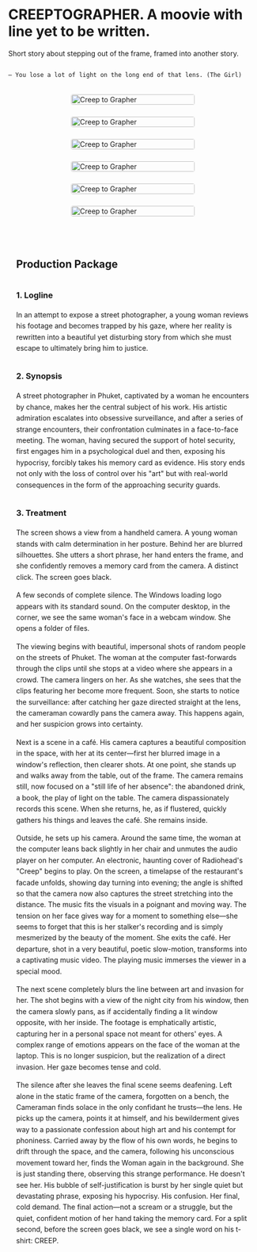 # CREEPTOGRAPHER. A moovie with line yet to be written.
Short story about stepping out of the frame, framed into another story.

```

— You lose a lot of light on the long end of that lens. (The Girl)

```


<div class="storyboard">
    <style>
    div.frameset {
        display: flex;
        flex-wrap: wrap;
        justify-content: center;
        gap: 1.5rem;
        margin: 2rem 0;
    }
    div.frameset > a {
        flex: 0 1 calc(33.333% - 1rem);
        min-width: 250px;
        transition: transform 0.3s ease;
        overflow: hidden;
    }
    div.frameset > a:hover {
        transform: scale(1.03);
    }
    div.frameset > a > img.frame {
        width: 100%;
        height: auto;
        border-radius: 4px;
        box-shadow: 0 4px 12px rgba(0, 0, 0, 0.1);
        display: block;
    }
    @media (max-width: 768px) {
        div.frameset > a {
            flex: 0 1 calc(50% - 1rem);
        }
    }
    @media (max-width: 480px) {
        div.frameset > a {
            flex: 0 1 100%;
        }
    }
    </style>
    <div class="frameset">
        <a href="/img/brief_6_frames/fhd/1.jpg" target="_blank"><img class="frame" src="/img/brief_6_frames/1.jpg" alt="Creep to Grapher"></a>
        <a href="/img/brief_6_frames/fhd/2.jpg" target="_blank"><img class="frame" src="/img/brief_6_frames/2.jpg" alt="Creep to Grapher"></a>
        <a href="/img/brief_6_frames/fhd/3.jpg" target="_blank"><img class="frame" src="/img/brief_6_frames/3.jpg" alt="Creep to Grapher"></a>
        <a href="/img/brief_6_frames/fhd/4.jpg" target="_blank"><img class="frame" src="/img/brief_6_frames/4.jpg" alt="Creep to Grapher"></a>
        <a href="/img/brief_6_frames/fhd/5.jpg" target="_blank"><img class="frame" src="/img/brief_6_frames/5.jpg" alt="Creep to Grapher"></a>
        <a href="/img/brief_6_frames/fhd/6.jpg" target="_blank"><img class="frame" src="/img/brief_6_frames/6.jpg" alt="Creep to Grapher"></a>
    </div>
</div>

<style>
.production-package {
    max-width: 900px;
    margin: 0 auto;
    padding: 1rem;
    line-height: 1.6;
}
h2, h3 {
    margin-top: 2rem;
    margin-bottom: 1rem;
}
</style>

<div class="production-package">

## Production Package


### 1. Logline
In an attempt to expose a street photographer, a young woman reviews his footage and becomes trapped by his gaze, where her reality is rewritten into a beautiful yet disturbing story from which she must escape to ultimately bring him to justice.

### 2. Synopsis
A street photographer in Phuket, captivated by a woman he encounters by chance, makes her the central subject of his work. His artistic admiration escalates into obsessive surveillance, and after a series of strange encounters, their confrontation culminates in a face-to-face meeting. The woman, having secured the support of hotel security, first engages him in a psychological duel and then, exposing his hypocrisy, forcibly takes his memory card as evidence. His story ends not only with the loss of control over his "art" but with real-world consequences in the form of the approaching security guards.

### 3. Treatment
The screen shows a view from a handheld camera. A young woman stands with calm determination in her posture. Behind her are blurred silhouettes. She utters a short phrase, her hand enters the frame, and she confidently removes a memory card from the camera. A distinct click. The screen goes black.

A few seconds of complete silence. The Windows loading logo appears with its standard sound. On the computer desktop, in the corner, we see the same woman's face in a webcam window. She opens a folder of files.

The viewing begins with beautiful, impersonal shots of random people on the streets of Phuket. The woman at the computer fast-forwards through the clips until she stops at a video where she appears in a crowd. The camera lingers on her. As she watches, she sees that the clips featuring her become more frequent. Soon, she starts to notice the surveillance: after catching her gaze directed straight at the lens, the cameraman cowardly pans the camera away. This happens again, and her suspicion grows into certainty.

Next is a scene in a café. His camera captures a beautiful composition in the space, with her at its center—first her blurred image in a window's reflection, then clearer shots. At one point, she stands up and walks away from the table, out of the frame. The camera remains still, now focused on a "still life of her absence": the abandoned drink, a book, the play of light on the table. The camera dispassionately records this scene. When she returns, he, as if flustered, quickly gathers his things and leaves the café. She remains inside.

Outside, he sets up his camera. Around the same time, the woman at the computer leans back slightly in her chair and unmutes the audio player on her computer. An electronic, haunting cover of Radiohead's "Creep" begins to play. On the screen, a timelapse of the restaurant's facade unfolds, showing day turning into evening; the angle is shifted so that the camera now also captures the street stretching into the distance. The music fits the visuals in a poignant and moving way. The tension on her face gives way for a moment to something else—she seems to forget that this is her stalker's recording and is simply mesmerized by the beauty of the moment. She exits the café. Her departure, shot in a very beautiful, poetic slow-motion, transforms into a captivating music video. The playing music immerses the viewer in a special mood.

The next scene completely blurs the line between art and invasion for her. The shot begins with a view of the night city from his window, then the camera slowly pans, as if accidentally finding a lit window opposite, with her inside. The footage is emphatically artistic, capturing her in a personal space not meant for others' eyes. A complex range of emotions appears on the face of the woman at the laptop. This is no longer suspicion, but the realization of a direct invasion. Her gaze becomes tense and cold.

The silence after she leaves the final scene seems deafening. Left alone in the static frame of the camera, forgotten on a bench, the Cameraman finds solace in the only confidant he trusts—the lens. He picks up the camera, points it at himself, and his bewilderment gives way to a passionate confession about high art and his contempt for phoniness. Carried away by the flow of his own words, he begins to drift through the space, and the camera, following his unconscious movement toward her, finds the Woman again in the background. She is just standing there, observing this strange performance. He doesn't see her. His bubble of self-justification is burst by her single quiet but devastating phrase, exposing his hypocrisy. His confusion. Her final, cold demand. The final action—not a scream or a struggle, but the quiet, confident motion of her hand taking the memory card. For a split second, before the screen goes black, we see a single word on his t-shirt: CREEP.
</div>